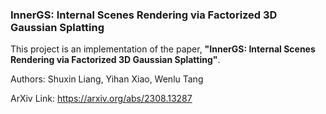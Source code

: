 ### **InnerGS: Internal Scenes Rendering via Factorized 3D Gaussian Splatting**

This project is an implementation of the paper, **"InnerGS: Internal Scenes Rendering via Factorized 3D Gaussian Splatting"**.

Authors: Shuxin Liang, Yihan Xiao, Wenlu Tang

ArXiv Link: https://arxiv.org/abs/2308.13287
